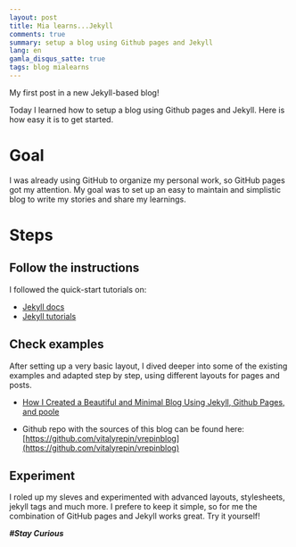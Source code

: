 ```yaml
---
layout: post
title: Mia learns...Jekyll
comments: true
summary: setup a blog using Github pages and Jekyll
lang: en
gamla_disqus_satte: true
tags: blog mialearns
---
```


<div class="message">
My first post in a new Jekyll-based blog!
</div>

Today I learned how to setup a blog using Github pages and Jekyll.
Here is how easy it is to get started.

# Goal
I was already using GitHub to organize my personal work, so GitHub pages got my attention.
My goal was to set up an easy to maintain and simplistic blog to write my stories and share my learnings. 

# Steps
## Follow the instructions

I followed the quick-start tutorials on:

* [Jekyll docs](http://jekyllrb.com/docs/home/)
* [Jekyll tutorials](https://jekyllrb.com/docs/step-by-step/01-setup/)

## Check examples

After setting up a very basic layout, I dived deeper into some of the existing examples and adapted 
step by step, using different layouts for pages and posts.

* [How I Created a Beautiful and Minimal Blog Using Jekyll, Github Pages, and poole](http://joshualande.com/jekyll-github-pages-poole)

* Github repo with the sources of this blog can be found here: [https://github.com/vitalyrepin/vrepinblog](https://github.com/vitalyrepin/vrepinblog)

## Experiment

I roled up my sleves and experimented with advanced layouts, stylesheets, jekyll tags and much more.
I prefere to keep it simple, so for me the combination of GitHub pages and Jekyll works great.
Try it yourself!

**_#Stay Curious_**

